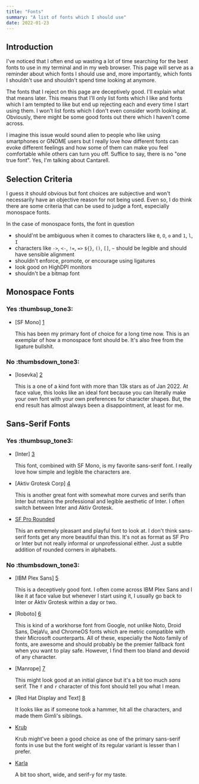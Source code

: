 ```yaml
---
title: "Fonts"
summary: "A list of fonts which I should use"
date: 2022-01-23
---
```


## Introduction

I've noticed that I often end up wasting a lot of time searching for the best fonts to use in my
terminal and in my web browser. This page will serve as a reminder about which fonts I should use
and, more importantly, which fonts I shouldn't use and shouldn't spend time looking at anymore.

The fonts that I reject on this page are deceptively good. I'll explain what that means later. This
means that I'll only list fonts which I like and fonts which I am tempted to like but end up
rejecting each and every time I start using them. I won't list fonts which I don't even consider
worth looking at. Obviously, there might be some good fonts out there which I haven't come across.

I imagine this issue would sound alien to people who like using smartphones or GNOME users but I
really love how different fonts can evoke different feelings and how some of them can make you feel
comfortable while others can turn you off. Suffice to say, there is no "one true font". Yes, I'm
talking about Cantarell.

## Selection Criteria

I guess it should obvious but font choices are subjective and won't necessarily have an objective
reason for not being used. Even so, I do think there are some criteria that can be used to judge a
font, especially monospace fonts.

In the case of monospace fonts, the font in question

- should'nt be ambiguous when it comes to characters like `0`, `O`, `o` and `1`, `l`, `I`
- characters like `->`, `<-`, `!=`, `=>` `${}`, `()`, `[]`, `~` should be legible and should have
  sensible alignment
- shouldn't enforce, promote, or encourage using ligatures
- look good on HighDPI monitors
- shouldn't be a bitmap font

## Monospace Fonts

### Yes :thumbsup_tone3:

- [SF Mono] [1]

    This has been my primary font of choice for a long time now. This is an exemplar of how a
    monospace font should be. It's also free from the ligature bullshit.

### No :thumbsdown_tone3:

- [Iosevka] [2]

    This is a one of a kind font with more than 13k stars as of Jan 2022. At face value, this looks
    like an ideal font because you can literally make your own font with your own preferences for
    character shapes. But, the end result has almost always been a disappointment, at least for me.

## Sans-Serif Fonts

### Yes :thumbsup_tone3:

- [Inter] [3]

    This font, combined with SF Mono, is my favorite sans-serif font. I really love how simple and
    legible the characters are.

- [Aktiv Grotesk Corp] [4]

    This is another great font with somewhat more curves and serifs than Inter but retains the
    professional and legible aesthetic of Inter. I often switch between Inter and Aktiv Grotesk.

- [SF Pro Rounded][11]

    This an extremely pleasant and playful font to look at. I don't think sans-serif fonts get any
    more beautiful than this. It's not as format as SF Pro or Inter but not really informal or
    unprofessional either. Just a subtle addition of rounded corners in alphabets.

### No :thumbsdown_tone3:

- [IBM Plex Sans] [5]

    This is a deceptively good font. I often come across IBM Plex Sans and I like it at face value
    but whenever I start using it, I usually go back to Inter or Aktiv Grotesk within a day or two.

- [Roboto] [6]

    This is kind of a workhorse font from Google, not unlike Noto, Droid Sans, DejaVu, and ChromeOS
    fonts which are metric compatible with their Microsoft counterparts. All of these, especially
    the Noto family of fonts, are awesome and should probably be the premier fallback font when you
    want to play safe. However, I find them too bland and devoid of any character.

- [Manrope] [7]

    This might look good at an initial glance but it's a bit too much *sans* serif. The `f` and `r`
    character of this font should tell you what I mean.

- [Red Hat Display and Text] [8]

    It looks like as if someone took a hammer, hit all the characters, and made them Gimli's
    siblings.

- [Krub][9]

    Krub might've been a good choice as one of the primary sans-serif fonts in use but the font
    weight of its regular variant is lesser than I prefer.

- [Karla][10]

    A bit too short, wide, and serif-y for my taste.

[1]: https://developer.apple.com/fonts/
[2]: https://github.com/be5invis/iosevka
[3]: https://rsms.me/inter/
[4]: https://fonts.adobe.com/fonts/aktiv-grotesk
[5]: https://www.ibm.com/plex/
[6]: https://fonts.google.com/specimen/Roboto
[7]: https://github.com/sharanda/manrope
[8]: https://www.redhat.com/en/about/brand/standards/typography
[9]: https://github.com/cadsondemak/Krub
[10]: https://github.com/googlefonts/karla
[11]: https://developer.apple.com/fonts/
